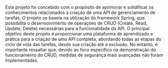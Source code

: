 Este projeto foi concebido com o propósito de aprimorar e solidificar os conhecimentos relacionados à criação de uma API de gerenciamento de tarefas. O projeto se baseia na utilização do framework Spring, que possibilita o desenvolvimento de operações de CRUD (Create, Read, Update, Delete) necessárias para a funcionalidade da API. 
O principal objetivo deste projeto é proporcionar uma plataforma de aprendizado e prática para a criação de uma API completa, abordando todas as etapas do ciclo de vida das tarefas, desde sua criação até a exclusão. No entanto, é importante ressaltar que, devido ao foco específico na demonstração do funcionamento do CRUD, medidas de segurança mais avançadas não foram implementadas.
